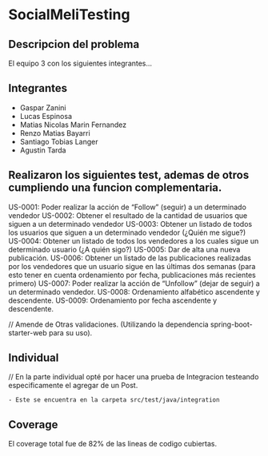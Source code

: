 
# SocialMeliTesting
## Descripcion del problema

El equipo 3 con los siguientes integrantes...

## Integrantes
- Gaspar Zanini
- Lucas Espinosa
- Matias Nicolas Marin Fernandez
- Renzo Matias Bayarri
- Santiago Tobias Langer
- Agustin Tarda

## Realizaron los siguientes test, ademas de otros cumpliendo una funcion complementaria.

US-0001: Poder realizar la acción de “Follow” (seguir) a un determinado vendedor
US-0002: Obtener el resultado de la cantidad de usuarios que siguen a un determinado vendedor
US-0003: Obtener un listado de todos los usuarios que siguen a un determinado vendedor (¿Quién me sigue?)
US-0004: Obtener un listado de todos los vendedores a los cuales sigue un determinado usuario (¿A quién sigo?)
US-0005: Dar de alta una nueva publicación.
US-0006: Obtener un listado de las publicaciones realizadas por los vendedores que un usuario sigue en las últimas dos semanas (para esto tener en cuenta ordenamiento por fecha, publicaciones más recientes primero)
US-0007: Poder realizar la acción de “Unfollow” (dejar de seguir) a un determinado vendedor.
US-0008: Ordenamiento alfabético ascendente y descendente.
US-0009: Ordenamiento por fecha ascendente y descendente.

// Amende de Otras validaciones. (Utilizando la dependencia spring-boot-starter-web para su uso).

## Individual

// En la parte individual opté por hacer una prueba de Integracion testeando especificamente el agregar de un Post.

    - Este se encuentra en la carpeta src/test/java/integration

## Coverage

El coverage total fue de 82% de las lineas de codigo cubiertas.
